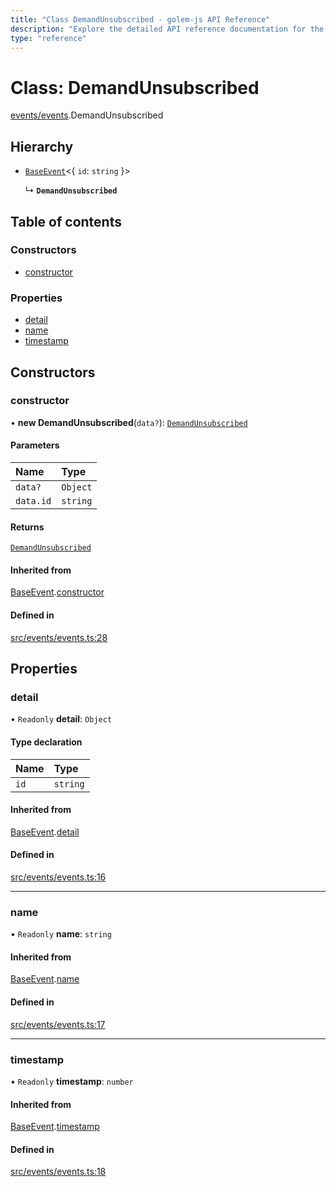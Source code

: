 ```yaml
---
title: "Class DemandUnsubscribed - golem-js API Reference"
description: "Explore the detailed API reference documentation for the Class DemandUnsubscribed within the golem-js SDK for the Golem Network."
type: "reference"
---
```

# Class: DemandUnsubscribed

[events/events](../modules/events_events).DemandUnsubscribed

## Hierarchy

- [`BaseEvent`](events_events.BaseEvent)\<\{ `id`: `string`  }\>

  ↳ **`DemandUnsubscribed`**

## Table of contents

### Constructors

- [constructor](events_events.DemandUnsubscribed#constructor)

### Properties

- [detail](events_events.DemandUnsubscribed#detail)
- [name](events_events.DemandUnsubscribed#name)
- [timestamp](events_events.DemandUnsubscribed#timestamp)

## Constructors

### constructor

• **new DemandUnsubscribed**(`data?`): [`DemandUnsubscribed`](events_events.DemandUnsubscribed)

#### Parameters

| Name | Type |
| :------ | :------ |
| `data?` | `Object` |
| `data.id` | `string` |

#### Returns

[`DemandUnsubscribed`](events_events.DemandUnsubscribed)

#### Inherited from

[BaseEvent](events_events.BaseEvent).[constructor](events_events.BaseEvent#constructor)

#### Defined in

[src/events/events.ts:28](https://github.com/golemfactory/golem-js/blob/fd7ccbc/src/events/events.ts#L28)

## Properties

### detail

• `Readonly` **detail**: `Object`

#### Type declaration

| Name | Type |
| :------ | :------ |
| `id` | `string` |

#### Inherited from

[BaseEvent](events_events.BaseEvent).[detail](events_events.BaseEvent#detail)

#### Defined in

[src/events/events.ts:16](https://github.com/golemfactory/golem-js/blob/fd7ccbc/src/events/events.ts#L16)

___

### name

• `Readonly` **name**: `string`

#### Inherited from

[BaseEvent](events_events.BaseEvent).[name](events_events.BaseEvent#name)

#### Defined in

[src/events/events.ts:17](https://github.com/golemfactory/golem-js/blob/fd7ccbc/src/events/events.ts#L17)

___

### timestamp

• `Readonly` **timestamp**: `number`

#### Inherited from

[BaseEvent](events_events.BaseEvent).[timestamp](events_events.BaseEvent#timestamp)

#### Defined in

[src/events/events.ts:18](https://github.com/golemfactory/golem-js/blob/fd7ccbc/src/events/events.ts#L18)
